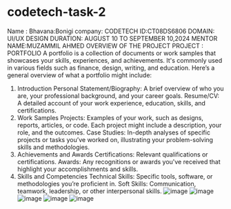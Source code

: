 # codetech-task-2
Name : Bhavana:Bonigi
company: CODETECH 
ID:CT08DS6806
DOMAIN: UI/UX DESIGN
DURATION: AUGUST 10 TO SEPTEMBER 10,2024
MENTOR NAME:MUZAMMIL AHMED
OVERVIEW OF THE PROJECT PROJECT : PORTFOLIO
 A portfolio is a collection of documents or work samples that showcases your skills, experiences, and achievements. It's commonly used in various fields such as finance, design, writing, and education. 
 Here’s a general overview of what a portfolio might include:
 1. Introduction
Personal Statement/Biography: A brief overview of who you are, your professional background, and your career goals.
Resume/CV: A detailed account of your work experience, education, skills, and certifications.
2. Work Samples
Projects: Examples of your work, such as designs, reports, articles, or code. Each project might include a description, your role, and the outcomes.
Case Studies: In-depth analyses of specific projects or tasks you’ve worked on, illustrating your problem-solving skills and methodologies.
3. Achievements and Awards
Certifications: Relevant qualifications or certifications.
Awards: Any recognitions or awards you've received that highlight your accomplishments and skills.
4. Skills and Competencies
Technical Skills: Specific tools, software, or methodologies you’re proficient in.
Soft Skills: Communication, teamwork, leadership, or other interpersonal skills.
![image](https://github.com/user-attachments/assets/c7cdb854-5e12-4491-af1d-a4bdd50b75ed)
![image](https://github.com/user-attachments/assets/8dc87794-95a9-4c43-a890-9dddaa168406)
![image](https://github.com/user-attachments/assets/9d588269-8b07-4da7-8408-a91eda50b53b)
![image](https://github.com/user-attachments/assets/5c4815f9-8bde-4344-8bfb-2a73640f8500)
![image](https://github.com/user-attachments/assets/8c6995fa-590f-44c1-8613-44be8eee1c61)



